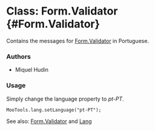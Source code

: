 Class: Form.Validator {#Form.Validator}
=====================================

Contains the messages for [Form.Validator][] in Portuguese.

### Authors

* Miquel Hudin

### Usage

Simply change the language property to *pt-PT*.

	MooTools.lang.setLanguage("pt-PT");

See also: [Form.Validator][] and [Lang][]

[Form.Validator]: http://www.mootools.net/docs/more/Forms/Form.Validator#Form.Validator
[Lang]: http://www.mootools.net/docs/more/Core/Lang